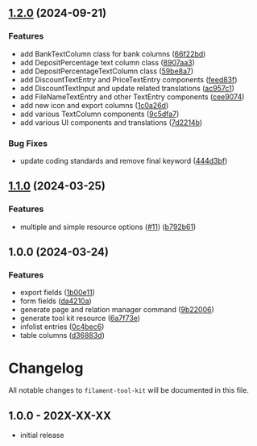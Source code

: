 

## [1.2.0](https://github.com/akira-io/filament-tool-kit/compare/1.1.0...1.2.0) (2024-09-21)


### Features

* add BankTextColumn class for bank columns ([66f22bd](https://github.com/akira-io/filament-tool-kit/commit/66f22bd703c2a8bec131c355254b82bbb6911bba))
* add DepositPercentage text column class ([8907aa3](https://github.com/akira-io/filament-tool-kit/commit/8907aa39958cd306022a8642a1de4cf9276521a8))
* add DepositPercentageTextColumn class ([59be8a7](https://github.com/akira-io/filament-tool-kit/commit/59be8a7717f12a364ac2c5f76c2243bc3b454ca1))
* add DiscountTextEntry and PriceTextEntry components ([feed83f](https://github.com/akira-io/filament-tool-kit/commit/feed83f4a62c4d630301c8e0612cef200cda2ef4))
* add DiscountTextInput and update related translations ([ac957c1](https://github.com/akira-io/filament-tool-kit/commit/ac957c125f5a0ed06b376b6956f737a6a746d198))
* add FileNameTextEntry and other TextEntry components ([cee9074](https://github.com/akira-io/filament-tool-kit/commit/cee907470771c19f1e7f778e08562d2a32a6840e))
* add new icon and export columns ([1c0a26d](https://github.com/akira-io/filament-tool-kit/commit/1c0a26d6f03986f426014cd894c015c2cafd1d07))
* add various TextColumn components ([9c5dfa7](https://github.com/akira-io/filament-tool-kit/commit/9c5dfa792fb52af12d823ebce11a4945f3571ba1))
* add various UI components and translations ([7d2214b](https://github.com/akira-io/filament-tool-kit/commit/7d2214b793244b1699622981daafb418a9fb569c))


### Bug Fixes

* update coding standards and remove final keyword ([444d3bf](https://github.com/akira-io/filament-tool-kit/commit/444d3bfa392e3a2d800fd2fb91d57eb3fa01c2e3))

## [1.1.0](https://github.com/akira-io/filament-tool-kit/compare/1.0.0...1.1.0) (2024-03-25)


### Features

* multiple and simple resource options ([#11](https://github.com/akira-io/filament-tool-kit/issues/11)) ([b792b61](https://github.com/akira-io/filament-tool-kit/commit/b792b61f9cc96cbfcaeb0d67b0326023fe3e57b0))

## 1.0.0 (2024-03-24)


### Features

* export fields ([1b00e11](https://github.com/akira-io/filament-tool-kit/commit/1b00e1181edfa1bfb388468c15ef8e86eac31c6c))
* form fields ([da4210a](https://github.com/akira-io/filament-tool-kit/commit/da4210af26f26781533314a07c3315b3edeafd50))
* generate page and relation manager command ([9b22006](https://github.com/akira-io/filament-tool-kit/commit/9b220061402e367408ce1781b6fd58969082ab6f))
* generate tool kit resource ([6a7f73e](https://github.com/akira-io/filament-tool-kit/commit/6a7f73e4ae3f3ec6b6b1038a97698c1d137ee3a6))
* infolist entries ([0c4bec6](https://github.com/akira-io/filament-tool-kit/commit/0c4bec6bc0c5c48a4454cf8df6fc57083dca9483))
* table columns ([d36883d](https://github.com/akira-io/filament-tool-kit/commit/d36883da82b57c020cb7fd2264e7f68271770180))

# Changelog

All notable changes to `filament-tool-kit` will be documented in this file.

## 1.0.0 - 202X-XX-XX

- initial release
